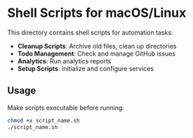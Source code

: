 # Shell Scripts for macOS/Linux

This directory contains shell scripts for automation tasks:

- **Cleanup Scripts**: Archive old files, clean up directories
- **Todo Management**: Check and manage GitHub issues
- **Analytics**: Run analytics reports
- **Setup Scripts**: Initialize and configure services

## Usage

Make scripts executable before running:
```bash
chmod +x script_name.sh
./script_name.sh
```